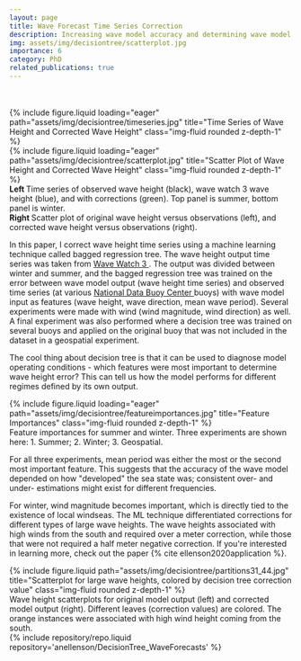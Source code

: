 ```yaml
---
layout: page
title: Wave Forecast Time Series Correction 
description: Increasing wave model accuracy and determining wave model error regimes using Machine Learning
img: assets/img/decisiontree/scatterplot.jpg
importance: 6
category: PhD
related_publications: true
---
```


<br>
<br>
<div class="row">
    <div class="col-sm mt-3 mt-md-0">
        {% include figure.liquid loading="eager" path="assets/img/decisiontree/timeseries.jpg" title="Time Series of Wave Height and Corrected Wave Height" class="img-fluid rounded z-depth-1" %}
    </div>
    <div class="col-sm mt-3 mt-md-0">
    {% include figure.liquid loading="eager" path="assets/img/decisiontree/scatterplot.jpg" title="Scatter Plot of Wave Height and Corrected Wave Height" class="img-fluid rounded z-depth-1" %}
</div>
</div>
<div class="caption">
    <b> Left </b> Time series of observed wave height (black), wave watch 3 wave height (blue), and with corrections (green). Top panel is summer, bottom panel is winter. 
    <br> 
    <b> Right </b> Scatter plot of original wave height versus observations (left), and corrected wave height versus observations (right). 
</div>

In this paper, I correct wave height time series using a machine learning technique called bagged regression tree. The wave height output time series was taken from <a href="https://www.sciencedirect.com/science/article/abs/pii/S0960148113005922"> Wave Watch 3 </a>. The output was divided between winter and summer, and the bagged regression tree was trained on the error between wave model output (wave height time series) and observed time series (at various <a href="www.ndbc.noaa.gov"> National Data Buoy Center </a> buoys) with wave model input as features (wave height, wave direction, mean wave period). Several experiments were made with wind (wind magnitude, wind direction) as well. A final experiment was also performed where a decision tree was trained on several buoys and applied on the original buoy that was not included in the dataset in a geospatial experiment.

The cool thing about decision tree is that it can be used to diagnose model operating conditions - which features were most important to determine wave height error? This can tell us how the model performs for different regimes defined by its own output.

<div class="row">
    <div class="col-sm mt-3 mt-md-0">
        {% include figure.liquid loading="eager" path="assets/img/decisiontree/featureimportances.jpg" title="Feature Importances" class="img-fluid rounded z-depth-1" %}
    </div>
</div>
<div class="caption">
    Feature importances for summer and winter. Three experiments are shown here: 1. Summer; 2. Winter; 3. Geospatial.
</div>

For all three experiments, mean period was either the most or the second most important feature. This suggests that the accuracy of the wave model depended on how "developed" the sea state was; consistent over- and under- estimations might exist for different frequencies. 

For winter, wind magnitude becomes important, which is directly tied to the existence of local windseas. The ML technique differentiated corrections for different types of large wave heights. The wave heights associated with high winds from the south and required over a meter correction, while those that were not required a half meter negative correction. If you're interested in learning more, check out the paper {% cite ellenson2020application %}.

<div class="row justify-content-sm-center">
    <div class="col-sm-8 mt-3 mt-md-0">
        {% include figure.liquid path="assets/img/decisiontree/partitions31_44.jpg" title="Scatterplot for large wave heights, colored by decision tree correction value" class="img-fluid rounded z-depth-1" %}
</div>
<div class="caption">
    Wave height scatterplots for original model output (left) and corrected model output (right). Different leaves (correction values) are colored. The orange instances were associated with high wind height coming from the south.
</div>

<div class="repositories d-flex flex-wrap flex-md-row flex-column justify-content-between align-items-center">
    {% include repository/repo.liquid repository='anellenson/DecisionTree_WaveForecasts' %}
</div>